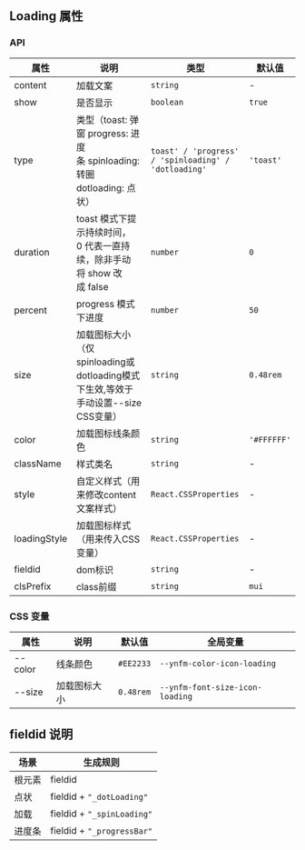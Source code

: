 ## Loading 属性
### API

属性 | 说明 | 类型 | 默认值
----|-----|------|------
content | 加载文案 | `string` | -
show | 是否显示 | `boolean` | `true`
type | 类型（toast: 弹窗 progress: 进度条 spinloading: 转圈 dotloading: 点状） | `toast' / 'progress' / 'spinloading' / 'dotloading'` | `'toast'`
duration | toast 模式下提示持续时间，0 代表一直持续，除非手动将 show 改成 false | `number` | `0`
percent | progress 模式下进度 | `number` | `50`
size | 加载图标大小（仅spinloading或dotloading模式下生效,等效于手动设置--size CSS变量） | `string` | `0.48rem`
color | 加载图标线条颜色 | `string` | `'#FFFFFF'`
className | 样式类名 | `string` | -
style | 自定义样式（用来修改content文案样式） | `React.CSSProperties` | -
loadingStyle | 加载图标样式（用来传入CSS变量） | `React.CSSProperties` | -
fieldid | dom标识 | `string` | -
clsPrefix | class前缀 | `string` | `mui`

### CSS 变量

属性|说明|默认值|全局变量
----|----|----|----
--color | 线条颜色 | `#EE2233` | `--ynfm-color-icon-loading`
--size | 加载图标大小 | `0.48rem` | `--ynfm-font-size-icon-loading`

## fieldid 说明

| 场景             | 生成规则          |
| --------------- | ---------------- |
| 根元素           | fieldid          |
| 点状            | fieldid + `"_dotLoading"`  |
| 加载            | fieldid + `"_spinLoading"`  |
| 进度条           | fieldid + `"_progressBar"`  |
